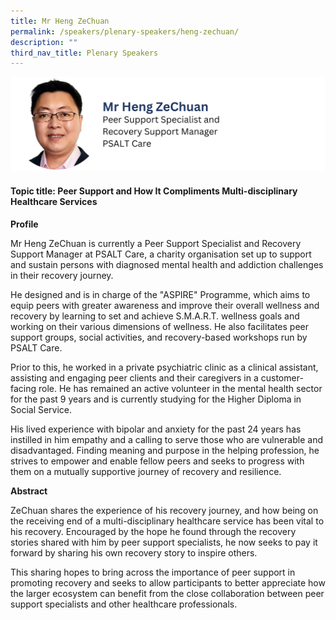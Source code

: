```yaml
---
title: Mr Heng ZeChuan
permalink: /speakers/plenary-speakers/heng-zechuan/
description: ""
third_nav_title: Plenary Speakers
---
```

<div style="display: flex; flex-wrap: wrap;">
  <div style="flex-basis: 100%; max-width: 100%;">
    <img alt="track speakers 1" src="/images/SpeakersPhoto/hengzechuanv0.png">
  </div>
</div>

#### Topic title: Peer Support and How It Compliments Multi-disciplinary Healthcare Services

**Profile**

Mr Heng ZeChuan is currently a Peer Support Specialist and Recovery Support Manager at PSALT Care, a charity organisation set up to support and sustain persons with diagnosed mental health and addiction challenges in their recovery journey.

He designed and is in charge of the "ASPIRE" Programme, which aims to equip peers with greater awareness and improve their overall wellness and recovery by learning to set and achieve S.M.A.R.T. wellness goals and working on their various dimensions of wellness. He also facilitates peer support groups, social activities, and recovery-based workshops run by PSALT Care.

Prior to this, he worked in a private psychiatric clinic as a clinical assistant, assisting and engaging peer clients and their caregivers in a customer-facing role. He has remained an active volunteer in the mental health sector for the past 9 years and is currently studying for the Higher Diploma in Social Service.

His lived experience with bipolar and anxiety for the past 24 years has instilled in him empathy and a calling to serve those who are vulnerable and disadvantaged. Finding meaning and purpose in the helping profession, he strives to empower and enable fellow peers and seeks to progress with them on a mutually supportive journey of recovery and resilience.

**Abstract**

ZeChuan shares the experience of his recovery journey, and how being on the receiving end of a multi-disciplinary healthcare service has been vital to his recovery. Encouraged by the hope he found through the recovery stories shared with him by peer support specialists, he now seeks to pay it forward by sharing his own recovery story to inspire others.

This sharing hopes to bring across the importance of peer support in promoting recovery and seeks to allow participants to better appreciate how the larger ecosystem can benefit from the close collaboration between peer support specialists and other healthcare professionals.